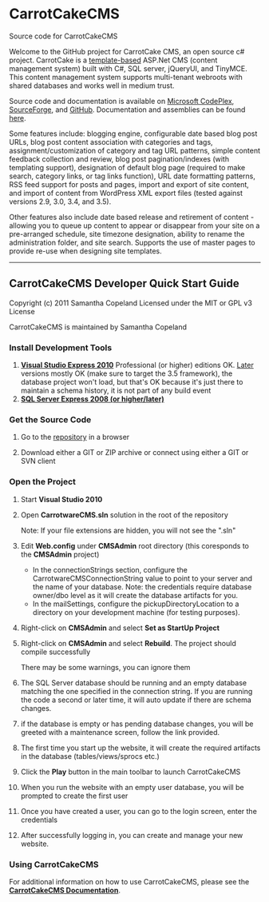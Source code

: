 # CarrotCakeCMS
Source code for CarrotCakeCMS

[REPO_SF]: http://sourceforge.net/projects/carrotcakecms/
[REPO_GH]: https://github.com/ninianne98/CarrotCakeCMS/
[REPO_CX]: http://carrotcakecms.codeplex.com/

[DOC]: http://www.carrotware.com/carrotcake-download?from=github "CarrotCakeCMS User Documentation"
[TMPLT]: http://www.carrotware.com/carrotcake-templates?from=github
[IDE2010]: http://go.microsoft.com/?linkid=9709969
[IDEALT]: https://www.visualstudio.com/downloads/download-visual-studio-vs
[SQL]: https://www.microsoft.com/en-us/download/details.aspx?id=22973

Welcome to the GitHub project for CarrotCake CMS, an open source c# project. CarrotCake is a [template-based][TMPLT] ASP.Net CMS (content management system) built with C#, SQL server, jQueryUI, and TinyMCE. This content management system supports multi-tenant webroots with shared databases and works well in medium trust. 

Source code and documentation is available on [Microsoft CodePlex][REPO_CX], [SourceForge][REPO_SF], and [GitHub][REPO_GH]. Documentation and assemblies can be found [here][DOC].

Some features include: blogging engine, configurable date based blog post URLs, blog post content association with categories and tags, assignment/customization of category and tag URL patterns, simple content feedback collection and review, blog post pagination/indexes (with templating support), designation of default blog page (required to make search, category links, or tag links function), URL date formatting patterns, RSS feed support for posts and pages, import and export of site content, and import of content from WordPress XML export files (tested against versions 2.9, 3.0, 3.4, and 3.5).

Other features also include date based release and retirement of content - allowing you to queue up content to appear or disappear from your site on a pre-arranged schedule, site timezone designation, ability to rename the administration folder, and site search. Supports the use of master pages to provide re-use when designing site templates.

---

## CarrotCakeCMS Developer Quick Start Guide

Copyright (c) 2011 Samantha Copeland
Licensed under the MIT or GPL v3 License

CarrotCakeCMS is maintained by Samantha Copeland

### Install Development Tools

1. **[Visual Studio Express 2010][IDE2010]** Professional (or higher) editions OK. [Later][IDEALT] versions mostly OK (make sure to target the 3.5 framework), the database project won't load, but that's OK because it's just there to maintain a schema history, it is not part of any build event
1. **[SQL Server Express 2008 (or higher/later)][SQL]**

### Get the Source Code

1. Go to the [repository][REPO_GH] in a browser

1. Download either a GIT or ZIP archive or connect using either a GIT or SVN client

### Open the Project

1. Start **Visual Studio 2010**

1. Open **CarrotwareCMS.sln** solution in the root of the repository

	Note: If your file extensions are hidden, you will not see the ".sln"

1. Edit **Web.config** under **CMSAdmin** root directory (this coresponds to the **CMSAdmin** project)

	- In the connectionStrings section, configure the CarrotwareCMSConnectionString value to point to your server and the name of your database.
		Note: the credentials require database owner/dbo level as it will create the database artifacts for you.
	- In the mailSettings, configure the pickupDirectoryLocation to a directory on your development machine (for testing purposes).

1. Right-click on **CMSAdmin** and select **Set as StartUp Project**

1. Right-click on **CMSAdmin** and select **Rebuild**. The project should compile successfully

	There may be some warnings, you can ignore them

1. The SQL Server database should be running and an empty database matching the one specified in the connection string. If you are running the code a second or later time, it will auto update if there are schema changes.

1. if the database is empty or has pending database changes, you will be greeted with a maintenance screen, follow the link provided.

1. The first time you start up the website, it will create the required artifacts in the database (tables/views/sprocs etc.)

1. Click the **Play** button in the main toolbar to launch CarrotCakeCMS

1. When you run the website with an empty user database, you will be prompted to create the first user

1. Once you have created a user, you can go to the login screen, enter the credentials

1. After successfully logging in, you can create and manage your new website.

### Using CarrotCakeCMS

For additional information on how to use CarrotCakeCMS, please see the **[CarrotCakeCMS Documentation][DOC]**.
